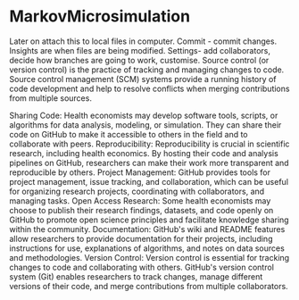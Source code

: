 # MarkovMicrosimulation

Later on attach this to local files in computer. 
Commit - commit changes. 
Insights are when files are being modified.
Settings- add collaborators, decide how branches are going to work, customise. 
Source control (or version control) is the practice of tracking and managing changes to code. Source control management (SCM) systems provide a running history of code development and help to resolve conflicts when merging contributions from multiple sources.

Sharing Code: Health economists may develop software tools, scripts, or algorithms for data analysis, modeling, or simulation. They can share their code on GitHub to make it accessible to others in the field and to collaborate with peers.
Reproducibility: Reproducibility is crucial in scientific research, including health economics. By hosting their code and analysis pipelines on GitHub, researchers can make their work more transparent and reproducible by others.
Project Management: GitHub provides tools for project management, issue tracking, and collaboration, which can be useful for organizing research projects, coordinating with collaborators, and managing tasks.
Open Access Research: Some health economists may choose to publish their research findings, datasets, and code openly on GitHub to promote open science principles and facilitate knowledge sharing within the community.
Documentation: GitHub's wiki and README features allow researchers to provide documentation for their projects, including instructions for use, explanations of algorithms, and notes on data sources and methodologies.
Version Control: Version control is essential for tracking changes to code and collaborating with others. GitHub's version control system (Git) enables researchers to track changes, manage different versions of their code, and merge contributions from multiple collaborators.
